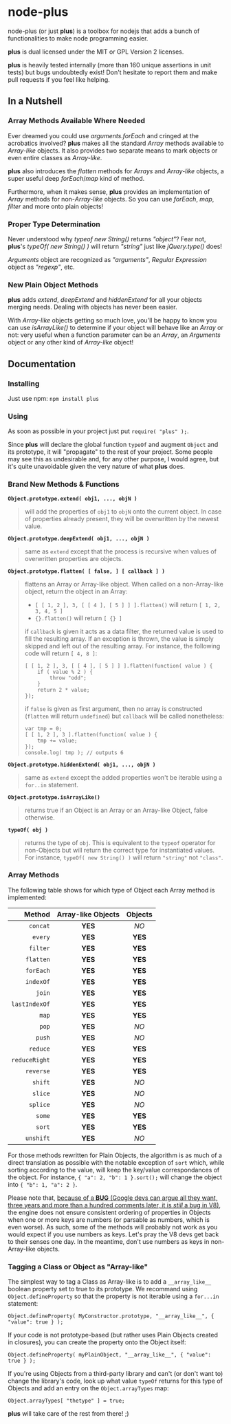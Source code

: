 
node-plus
=========
node-plus (or just __plus__) is a toolbox for nodejs that adds a bunch of functionalities to make node programming easier.

__plus__ is dual licensed under the MIT or GPL Version 2 licenses.

__plus__ is heavily tested internally (more than 160 unique assertions in unit tests) but bugs undoubtedly exist! Don't hesitate to report them and make pull requests if you feel like helping.

## In a Nutshell

### Array Methods Available Where Needed

Ever dreamed you could use _arguments.forEach_ and cringed at the acrobatics involved? __plus__ makes all the standard _Array_ methods available to _Array-like_ objects. It also provides two separate means to mark objects or even entire classes as _Array-like_.

__plus__ also introduces the _flatten_ methods for _Arrays_ and _Array-like_ objects, a super useful deep _forEach_/_map_ kind of method.

Furthermore, when it makes sense, __plus__ provides an implementation of _Array_ methods for non-_Array-like_ objects. So you can use _forEach_, _map_, _filter_ and more onto plain objects!

### Proper Type Determination

Never understood why _typeof new String()_ returns _"object"_? Fear not, __plus__'s _typeOf( new String() )_ will return _"string"_ just like _jQuery.type()_ does!

_Arguments_ object are recognized as _"arguments"_, _Regular Expression_ object as _"regexp"_, etc.

### New Plain Object Methods

__plus__ adds _extend_, _deepExtend_ and _hiddenExtend_ for all your objects merging needs. Dealing with objects has never been easier. 

With _Array-like_ objects getting so much love, you'll be happy to know you can use _isArrayLike()_ to determine if your object will behave like an _Array_ or not: very useful when a function parameter can be an _Array_, an _Arguments_ object or any other kind of _Array-like_ object!

## Documentation

### Installing

Just use npm: `npm install plus`

### Using

As soon as possible in your project just put `require( "plus" );`.

Since __plus__ will declare the global function `typeOf` and augment `Object` and its prototype, it will "propagate" to the rest of your project. Some people may see this as undesirable and, for any other purpose, I would agree, but it's quite unavoidable given the very nature of what __plus__ does.

### Brand New Methods & Functions

__`Object.prototype.extend( obj1, ..., objN )`__
> will add the properties of `obj1` to `objN` onto the current object. In case of properties already present, they will be overwritten by the newest value.

__`Object.prototype.deepExtend( obj1, ..., objN )`__
> same as `extend` except that the process is recursive when values of overwritten properties are objects.

__`Object.prototype.flatten( [ false, ] [ callback ] )`__
> flattens an Array or Array-like object. When called on a non-Array-like object, return the object in an Array:
> * `[ [ 1, 2 ], 3, [ [ 4 ], [ 5 ] ] ].flatten()` will return `[ 1, 2, 3, 4, 5 ]`
> * `{}.flatten()` will return `[ {} ]`
>
> if `callback` is given it acts as a data filter, the returned value is used to fill the resulting array. If an exception is thrown, the value is simply skipped and left out of the resulting array. For instance, the following code will return `[ 4, 8 ]`:
>
>     [ [ 1, 2 ], 3, [ [ 4 ], [ 5 ] ] ].flatten(function( value ) {
>         if ( value % 2 ) {
>             throw "odd";
>         }
>         return 2 * value;
>     });
>
> if `false` is given as first argument, then no array is constructed (`flatten` will return `undefined`) but `callback` will be called nonetheless:
>
>     var tmp = 0;
>     [ [ 1, 2 ], 3 ].flatten(function( value ) {
>         tmp += value;
>     });
>     console.log( tmp ); // outputs 6

__`Object.prototype.hiddenExtend( obj1, ..., objN )`__
> same as `extend` except the added properties won't be iterable using a `for..in` statement.

__`Object.prototype.isArrayLike()`__
> returns true if an Object is an Array or an Array-like Object, false otherwise.

__`typeOf( obj )`__
> returns the type of `obj`. This is equivalent to the `typeof` operator for non-Objects but will return the correct type for instantiated values. For instance, `typeOf( new String() )` will return `"string"` not `"class"`.

### Array Methods

The following table shows for which type of Object each Array method is implemented:

| Method        | Array-like Objects | Objects       |
| -------------:|:------------------:|:-------------:|
| `concat`      | __YES__            | _NO_          |
| `every`       | __YES__            | __YES__       |
| `filter`      | __YES__            | __YES__       |
| `flatten`     | __YES__            | __YES__       |
| `forEach`     | __YES__            | __YES__       |
| `indexOf`     | __YES__            | __YES__       |
| `join`        | __YES__            | __YES__       |
| `lastIndexOf` | __YES__            | __YES__       |
| `map`         | __YES__            | __YES__       |
| `pop`         | __YES__            | _NO_          |
| `push`        | __YES__            | _NO_          |
| `reduce`      | __YES__            | __YES__       |
| `reduceRight` | __YES__            | __YES__       |
| `reverse`     | __YES__            | __YES__       |
| `shift`       | __YES__            | _NO_          |
| `slice`       | __YES__            | _NO_          |
| `splice`      | __YES__            | _NO_          |
| `some`        | __YES__            | __YES__       |
| `sort`        | __YES__            | __YES__       |
| `unshift`     | __YES__            | _NO_          |

For those methods rewritten for Plain Objects, the algorithm is as much of a direct translation as possible with the notable exception of `sort` which, while sorting according to the value, will keep the key/value correspondances of the object. For instance, `{ "a": 2, "b": 1 }.sort();` will change the object into `{ "b": 1, "a": 2 }`.

Please note that, [because of a __BUG__ (Google devs can argue all they want, three years and more than a hundred comments later, it is *still* a bug in V8)](http://code.google.com/p/v8/issues/detail?id=164), the engine does not ensure consistent ordering of properties in Objects when one or more keys are numbers (or parsable as numbers, which is even worse). As such, some of the methods will probably not work as you would expect if you use numbers as keys. Let's pray the V8 devs get back to their senses one day. In the meantime, don't use numbers as keys in non-Array-like objects.

### Tagging a Class or Object as "Array-like"

The simplest way to tag a Class as Array-like is to add a `__array_like__` boolean property set to true to its prototype. We recommand using `Object.defineProperty` so that the property is not iterable using a `for...in` statement:

    Object.defineProperty( MyConstructor.prototype, "__array_like__", { "value": true } );

If your code is not prototype-based (but rather uses Plain Objects created in closures), you can create the property onto the Object itself:

    Object.defineProperty( myPlainObject, "__array_like__", { "value": true } );

If you're using Objects from a third-party library and can't (or don't want to) change the library's code, look up what value `typeOf` returns for this type of Objects and add an entry on the `Object.arrayTypes` map:

    Object.arrayTypes[ "thetype" ] = true;

__plus__ will take care of the rest from there! ;)
